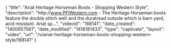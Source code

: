 {
    "title": "Ariat Heritage Horseman Boots - Shopping Western Style",
    "description": "http:\/\/www.PFIWestern.com - The Heritage Horseman boots feature the double stitch welt and the duratread outsole which is barn yard, acid resistant. Ariat sp...",
    "videoid": "168141",
    "date_created": "1400657561",
    "date_modified": "1418181433",
    "type": "captivate",
    "layout": "video",
    "url": "\/v\/ariat-heritage-horseman-boots-shopping-western-style\/168141"
}